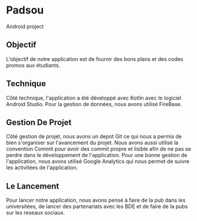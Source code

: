 # Padsou
Android project

## Objectif 

L'objectif de notre application est de fournir des bons plans et des codes promos aux étudiants.

## Technique 

Côté technique, l'application a été développé avec Kotlin avec le logiciel Android Studio. 
Pour la gestion de données, nous avons utilisé FireBase.

## Gestion De Projet

Côté gestion de projet, nous avons un depot Git ce qui nous a permis de bien s'organiser sur l'avancement du projet.
Nous avons aussi utilisé la convention Commit pour avoir des commit propre et lisible afin de ne pas se perdre dans le développement de l'application.
Pour une bonne gestion de l'application, nous avons utilisé Google Analytics qui nous permet de suivre les activitées de l'application.

## Le Lancement 

Pour lancer notre application, nous avons pensé à faire de la pub dans les universitées, de lancer des partenariats avec les BDE 
et de faire de la pubs sur les reseaux sociaux.



